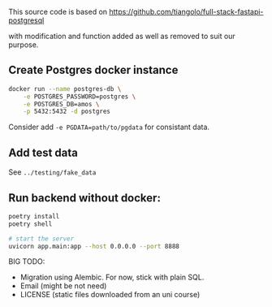 This source code is based on 
https://github.com/tiangolo/full-stack-fastapi-postgresql

with modification and function added as well as removed to suit our purpose.


## Create Postgres docker instance
```bash
docker run --name postgres-db \
    -e POSTGRES_PASSWORD=postgres \
    -e POSTGRES_DB=amos \
    -p 5432:5432 -d postgres
```
Consider add `-e PGDATA=path/to/pgdata` for consistant data.

## Add test data
See `../testing/fake_data`

## Run backend without docker:

```bash
poetry install
poetry shell

# start the server
uvicorn app.main:app --host 0.0.0.0 --port 8888
```

BIG TODO:
- Migration using Alembic. For now, stick with plain SQL.
- Email (might be not need)
- LICENSE (static files downloaded from an uni course)
